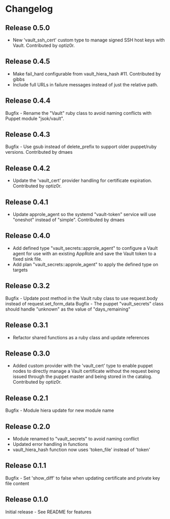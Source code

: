 # Changelog

## Release 0.5.0

- New 'vault_ssh_cert' custom type to manage signed SSH host keys with Vault.  Contributed by optiz0r.

## Release 0.4.5

- Make fail_hard configurable from vault_hiera_hash #11.  Contributed by gibbs
- Include full URLs in failure messages instead of just the relative path.

## Release 0.4.4

Bugfix - Rename the "Vault" ruby class to avoid naming conflicts with Puppet module "jsok/vault".

## Release 0.4.3

Bugfix - Use gsub instead of delete_prefix to support older puppet/ruby versions.  Contributed by dmaes

## Release 0.4.2

- Update the 'vault_cert' provider handling for certificate expiration.  Contributed by optiz0r.

## Release 0.4.1

- Update approle_agent so the systemd "vault-token" service will use "oneshot" instead of
  "simple".  Contributed by dmaes 

## Release 0.4.0

- Add defined type "vault_secrets::approle_agent" to configure a Vault agent for use with an
  existing AppRole and save the Vault token to a fixed sink file.
- Add plan "vault_secrets::approle_agent" to apply the defined type on targets

## Release 0.3.2

Bugfix - Update post method in the Vault ruby class to use request.body instead of request.set_form_data
Bugfix - The puppet "vault_secrets" class should handle "unknown" as the value of "days_remaining"

## Release 0.3.1

- Refactor shared functions as a ruby class and update references

## Release 0.3.0

- Added custom provider with the 'vault_cert' type to enable puppet nodes to directly
  manage a Vault certificate without the request being issued through the puppet master
  and being stored in the catalog.  Contributed by optiz0r.

## Release 0.2.1

Bugfix - Module hiera update for new module name

## Release 0.2.0

- Module renamed to "vault_secrets" to avoid naming conflict
- Updated error handling in functions
- vault_hiera_hash function now uses 'token_file' instead of 'token'

## Release 0.1.1

Bugfix - Set 'show_diff' to false when updating certificate and private key file content

## Release 0.1.0

Initial release - See README for features

